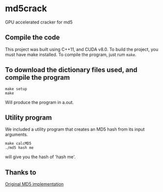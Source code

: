# md5crack
GPU accelerated cracker for md5

## Compile the code
This project was built using C++11, and CUDA v8.0.
To build the project, you must have make installed. To compile the program, just rum `make`.

## To download the dictionary files used, and compile the program
```
make setup
make
```
Will produce the program in a.out.


## Utility program
We included a utility program that creates an MD5 hash from its input arguments.
```
make calcMD5
./md5 hash me
```
will give you the hash of 'hash me'.


## Thanks to
[Original MD5 implementation](http://www.zedwood.com/article/cpp-md5-function)

